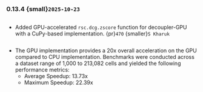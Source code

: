 ### 0.13.4 {small}`2025-10-23`

```{rubric} Features
```
* Added GPU-accelerated `rsc.dcg.zscore` function for decoupler-GPU with a CuPy-based implementation. {pr}`470` {smaller}`S Kharuk`

```{rubric} Performance
```
* The GPU implementation provides a 20x overall acceleration on the GPU compared to CPU implementation. Benchmarks were conducted across a dataset range of 1,000 to 213,082 cells and yielded the following performance metrics:
  * Average Speedup: 13.73x
  * Maximum Speedup: 22.39x

```{rubric} Bug fixes
```


```{rubric} Misc
```
